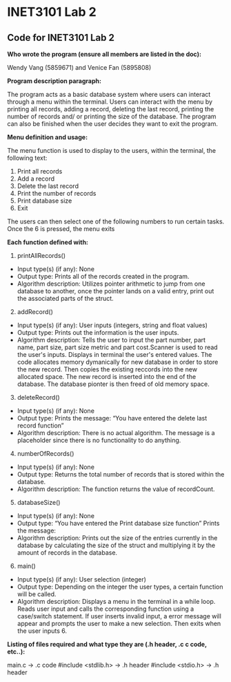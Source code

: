 # INET3101 Lab 2

## Code for INET3101 Lab 2

**Who wrote the program (ensure all members are listed in the doc):**

Wendy Vang (5859671) and Venice Fan (5895808)

**Program description paragraph:**

The program acts as a basic database system where users can interact through a menu within the terminal. Users can interact with the menu by printing all records, adding a record, deleting the last record, printing the number of records and/ or printing the size of the database. The program can also be finished when the user decides they want to exit the program.

**Menu definition and usage:**

The menu function is used to display to the users, within the terminal, the following text:
1. Print all records
2. Add a record
3. Delete the last record
4. Print the number of records
5. Print database size
6. Exit

The users can then select one of the following numbers to run certain tasks. Once the 6 is pressed, the menu exits

**Each function defined with:**

1. printAllRecords()
- Input type(s) (if any):
None
- Output type:
Prints all of the records created in the program.
- Algorithm description:
Utilizes pointer arithmetic to jump from one database to another, once the pointer lands on a valid entry, print out the associated parts of the struct.

2. addRecord()
- Input type(s) (if any):
User inputs (integers, string and float values)
- Output type:
Prints out the information is the user inputs.
- Algorithm description:
Tells the user to input the part number, part name, part size, part size metric and part cost.Scanner is used to read the user's inputs. Displays in terminal the user's entered values. The code allocates memory dymanically for new database in order to store the new record. Then copies the existing reccords into the new allocated space. The new record is inserted into the end of the database. The database pionter is then freed of old memory space.

3. deleteRecord()
- Input type(s) (if any):
None
- Output type:
Prints the message: “You have entered the delete last record function”
- Algorithm description: 
There is no actual algorithm. The message is a placeholder since there is no functionality to do anything.

4. numberOfRecords()
- Input type(s) (if any):
None
- Output type: 
Returns the total number of records that is stored within the database.
- Algorithm description: 
The function returns the value of recordCount.

5. databaseSize()
- Input type(s) (if any):
None
- Output type: “You have entered the Print database size function”
Prints the message:
- Algorithm description: 
Prints out the size of the entries currently in the database by calculating the size of the struct and multiplying it by the amount of records in the database.

6. main()
- Input type(s) (if any):
User selection (integer)
- Output type:
Depending on the integer the user types, a certain function will be called.
- Algorithm description:
Displays a menu in the terminal in a while loop. Reads user input and calls the corresponding function using a case/switch statement. If user inserts invalid input, a error message will appear and prompts the user to make a new selection. Then exits when the user inputs 6.

**Listing of files required and what type they are (.h header, .c c code, etc..):**

main.c -> .c code
#include <stdlib.h> -> .h header
#include <stdio.h> -> .h header